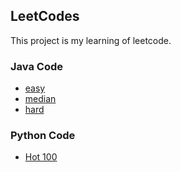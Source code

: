 LeetCodes
------------

This project is my learning of leetcode.

### Java Code

- [easy](/src/_java/easy/README.md)
- [median](/src/_java/median/README.md)
- [hard](/src/_java/hard/README.md)


### Python Code

- [Hot 100](/src/_python/README.md)
